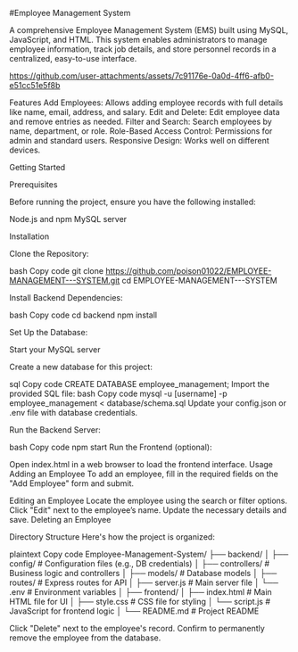 #Employee Management System

A comprehensive Employee Management System (EMS) built using MySQL, JavaScript, and HTML. This system enables administrators to manage employee information, track job details, and store personnel records in a centralized, easy-to-use interface.

https://github.com/user-attachments/assets/7c91176e-0a0d-4ff6-afb0-e51cc51e5f8b


Features
Add Employees: Allows adding employee records with full details like name, email, address, and salary.
Edit and Delete: Edit employee data and remove entries as needed.
Filter and Search: Search employees by name, department, or role.
Role-Based Access Control: Permissions for admin and standard users.
Responsive Design: Works well on different devices.

Getting Started

Prerequisites

Before running the project, ensure you have the following installed:

Node.js and npm
MySQL server


Installation

Clone the Repository:

bash
Copy code
git clone https://github.com/poison01022/EMPLOYEE-MANAGEMENT---SYSTEM.git
cd EMPLOYEE-MANAGEMENT---SYSTEM



Install Backend Dependencies:

bash
Copy code
cd backend
npm install




Set Up the Database:

Start your MySQL server

Create a new database for this project:

sql
Copy code
CREATE DATABASE employee_management;
Import the provided SQL file:
bash
Copy code
mysql -u [username] -p employee_management < database/schema.sql
Update your config.json or .env file with database credentials.



Run the Backend Server:

bash
Copy code
npm start
Run the Frontend (optional):

Open index.html in a web browser to load the frontend interface.
Usage
Adding an Employee
To add an employee, fill in the required fields on the "Add Employee" form and submit.

Editing an Employee
Locate the employee using the search or filter options.
Click "Edit" next to the employee’s name.
Update the necessary details and save.
Deleting an Employee




Directory Structure
Here's how the project is organized:

plaintext
Copy code
Employee-Management-System/
├── backend/
│   ├── config/                 # Configuration files (e.g., DB credentials)
│   ├── controllers/            # Business logic and controllers
│   ├── models/                 # Database models
│   ├── routes/                 # Express routes for API
│   ├── server.js               # Main server file
│   └── .env                    # Environment variables
│
├── frontend/
│   ├── index.html              # Main HTML file for UI
│   ├── style.css               # CSS file for styling
│   └── script.js               # JavaScript for frontend logic
│
└── README.md                   # Project README













Click "Delete" next to the employee's record.
Confirm to permanently remove the employee from the database.
